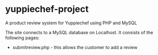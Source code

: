 # yuppiechef-project
A product review system for Yuppiechef using PHP and MySQL

The site connects to a MySQL database on Localhost.
It consists of the following pages:
- submitreview.php - this allows the customer to add a review
